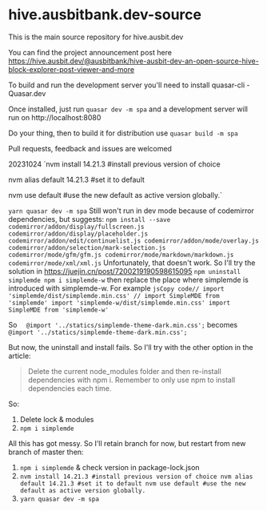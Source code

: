 # hive.ausbitbank.dev-source
 
This is the main source repository for hive.ausbit.dev

You can find the project announcement post here 
https://hive.ausbit.dev/@ausbitbank/hive-ausbit-dev-an-open-source-hive-block-explorer-post-viewer-and-more

To build and run the development server you'll need to install quasar-cli - Quasar.dev

Once installed, just run `quasar dev -m spa` and a development server will run on http://localhost:8080

Do your thing, then to build it for distribution use `quasar build -m spa`

Pull requests, feedback and issues are welcomed

20231024 
`nvm install 14.21.3 #install previous version of choice

nvm alias default 14.21.3 #set it to default

nvm use default #use the new default as active version globally.`

`yarn quasar dev -m spa`
Still won't run in dev mode because of codemirror dependencies, but suggests:
`npm install --save codemirror/addon/display/fullscreen.js codemirror/addon/display/placeholder.js codemirror/addon/edit/continuelist.js codemirror/addon/mode/overlay.js codemirror/addon/selection/mark-selection.js codemirror/mode/gfm/gfm.js codemirror/mode/markdown/markdown.js codemirror/mode/xml/xml.js`
Unfortunately, that doesn't work. So I'll try the solution in https://juejin.cn/post/7200219190598615095
`npm uninstall simplemde
npm i simplemde-w`
then replace the place where simplemde is introduced with simplemde-w. For 
example
`jsCopy code// import 'simplemde/dist/simplemde.min.css'
// import SimpleMDE from 'simplemde'
import 'simplemde-w/dist/simplemde.min.css'
import SimpleMDE from 'simplemde-w'`

So `  @import '../statics/simplemde-theme-dark.min.css';`
becomes `  @import '../statics/simplemde-theme-dark.min.css';`

But now, the uninstall and install fails. So I'll try with the other option in the article:

>Delete the current node_modules folder 
and then re-install dependencies with npm i. 
Remember to only use npm to install dependencies each time.

So:
1. Delete lock & modules
2. `npm i simplemde`

All this has got messy. So I'll retain branch for now, but restart from new branch of master then:
1. `npm i simplemde` & check version in package-lock.json
2. `nvm install 14.21.3 #install previous version of choice
nvm alias default 14.21.3 #set it to default
nvm use default #use the new default as active version globally.`
3. `yarn quasar dev -m spa`
